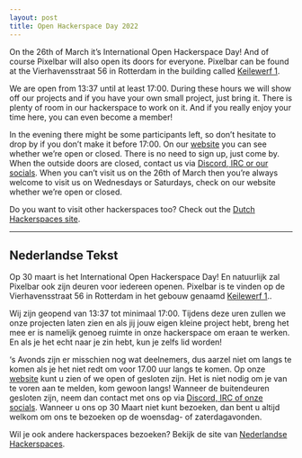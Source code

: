 ```yaml
---
layout: post
title: Open Hackerspace Day 2022
---
```


On the 26th of March it’s International Open Hackerspace Day! And of course Pixelbar will also open its doors for everyone. Pixelbar can be found at the Vierhavensstraat 56 in Rotterdam in the building called [Keilewerf 1](https://pixelbar.nl/contact/).

We are open from 13:37 until at least 17:00. During these hours we will show off our projects and if you have your own small project, just bring it. There is plenty of room in our hackerspace to work on it. And if you really enjoy your time here, you can even become a member!

In the evening there might be some participants left, so don’t hesitate to drop by if you don’t make it before 17:00. On our [website](https://www.pixelbar.nl/) you can see whether we’re open or closed. There is no need to sign up, just come by. When the outside doors are closed, contact us via [Discord, IRC or our socials](https://pixelbar.nl/contact/). When you can’t visit us on the 26th of March then you’re always welcome to visit us on Wednesdays or Saturdays, check on our website whether we’re open or closed.

Do you want to visit other hackerspaces too? Check out the [Dutch Hackerspaces site](https://hackerspaces.nl/).

________________________________________
<h2>Nederlandse Tekst</h2>

Op 30 maart is het International Open Hackerspace Day! En natuurlijk zal Pixelbar ook zijn deuren voor iedereen openen. Pixelbar is te vinden op de Vierhavensstraat 56 in Rotterdam in het gebouw genaamd [Keilewerf 1](https://pixelbar.nl/contact/)..

Wij zijn geopend van 13:37 tot minimaal 17:00. Tijdens deze uren zullen we onze projecten laten zien en als jij jouw eigen kleine project hebt, breng het mee er is namelijk genoeg ruimte in onze hackerspace om eraan te werken. En als je het echt naar je zin hebt, kun je zelfs lid worden!

‘s Avonds zijn er misschien nog wat deelnemers, dus aarzel niet om langs te komen als je het niet redt om voor 17.00 uur langs te komen. Op onze [website](https://www.pixelbar.nl/) kunt u zien of we open of gesloten zijn. Het is niet nodig om je van te voren aan te melden, kom gewoon langs! Wanneer de buitendeuren gesloten zijn, neem dan contact met ons op via [Discord, IRC of onze  socials](https://pixelbar.nl/contact/).  Wanneer u ons op 30 Maart niet kunt bezoeken, dan bent u altijd welkom om ons te bezoeken op de woensdag- of zaterdagavonden.

Wil je ook andere hackerspaces bezoeken? Bekijk de site van [Nederlandse Hackerspaces](https://hackerspaces.nl/).
